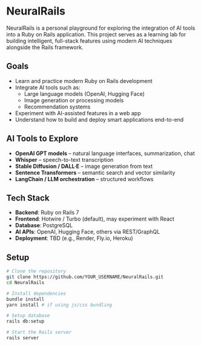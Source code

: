 # NeuralRails

NeuralRails is a personal playground for exploring the integration of AI tools into a Ruby on Rails application. This project serves as a learning lab for building intelligent, full-stack features using modern AI techniques alongside the Rails framework.

## Goals

- Learn and practice modern Ruby on Rails development
- Integrate AI tools such as:
  - Large language models (OpenAI, Hugging Face)
  - Image generation or processing models
  - Recommendation systems
- Experiment with AI-assisted features in a web app
- Understand how to build and deploy smart applications end-to-end

## AI Tools to Explore

- **OpenAI GPT models** – natural language interfaces, summarization, chat
- **Whisper** – speech-to-text transcription
- **Stable Diffusion / DALL·E** – image generation from text
- **Sentence Transformers** – semantic search and vector similarity
- **LangChain / LLM orchestration** – structured workflows

## Tech Stack

- **Backend**: Ruby on Rails 7
- **Frontend**: Hotwire / Turbo (default), may experiment with React
- **Database**: PostgreSQL
- **AI APIs**: OpenAI, Hugging Face, others via REST/GraphQL
- **Deployment**: TBD (e.g., Render, Fly.io, Heroku)

## Setup

```bash
# Clone the repository
git clone https://github.com/YOUR_USERNAME/NeuralRails.git
cd NeuralRails

# Install dependencies
bundle install
yarn install # if using js/css bundling

# Setup database
rails db:setup

# Start the Rails server
rails server

